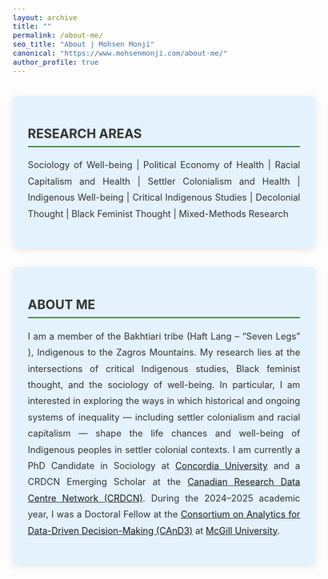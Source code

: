 ```yaml
---
layout: archive
title: ""
permalink: /about-me/
seo_title: "About | Mohsen Monji"
canonical: "https://www.mohsenmonji.com/about-me/"
author_profile: true
---
```


<style>
  body {
    font-size: 1.05em;
  }
  h2 {
    border-bottom: 2px solid #1B5E20;
    font-weight: bold;
    padding-bottom: 10px;
    margin-top: 30px;
    color: #333;
    text-transform: uppercase;
  }
  h3 {
    margin-top: 30px;
    color: #1B5E20;
  }
  h4 {
    font-weight: bold;
    color: #1B5E20;
    margin-top: 20px;
    margin-bottom: 10px;
    font-size: 1.1rem;
  }
  ul {
    list-style-type: disc;
    padding-left: 20px;
    margin-top: 10px;
  }
  ul li {
    margin-bottom: 8px;
    color: #555;
  }
  .about-card {
    border-radius: 8px;
    padding: 30px;
    margin: 40px auto;
    background-color: #E3F2FD;
    box-shadow: 0px 4px 15px rgba(0, 0, 0, 0.1);
    max-width: 850px;
    text-align: justify;
  }
</style>

<!-- CARD 1: RESEARCH AREAS -->
<div class="about-card">
  <h2>RESEARCH AREAS</h2>
  <p style="font-size:18px; color:#333; text-align:justify; line-height:1.8; margin:20px 0;">
    Sociology of Well-being | Political Economy of Health | Racial Capitalism and Health | Settler Colonialism and Health | Indigenous Well-being | Critical Indigenous Studies | Decolonial Thought | Black Feminist Thought | Mixed-Methods Research
  </p>
</div>

<!-- CARD 2: ABOUT ME -->
<div class="about-card">
  <h2>ABOUT ME</h2>
  <p style="font-size:18px; color:#333; text-align:justify; line-height:1.8; margin:20px 0;">
    I am a member of the Bakhtiari tribe (Haft Lang – “Seven Legs” ), Indigenous to the Zagros Mountains. My research lies at the intersections of critical Indigenous studies, Black feminist thought, and the sociology of well-being. In particular, I am interested in exploring the ways in which historical and ongoing systems of inequality — including settler colonialism and racial capitalism — shape the life chances and well-being of Indigenous peoples in settler colonial contexts. I am currently a PhD Candidate in Sociology at 
    <a href="https://www.concordia.ca/" target="_blank">Concordia University</a> and
    a CRDCN Emerging Scholar at the 
    <a href="https://crdcn.ca" target="_blank">Canadian Research Data Centre Network (CRDCN)</a>. 
    During the 2024–2025 academic year, I was a Doctoral Fellow at the 
    <a href="https://www.mcgill.ca/cand3/" target="_blank">Consortium on Analytics for Data-Driven Decision-Making (CAnD3)</a> 
    at <a href="https://www.mcgill.ca/" target="_blank">McGill University</a>.
  </p>
</div>